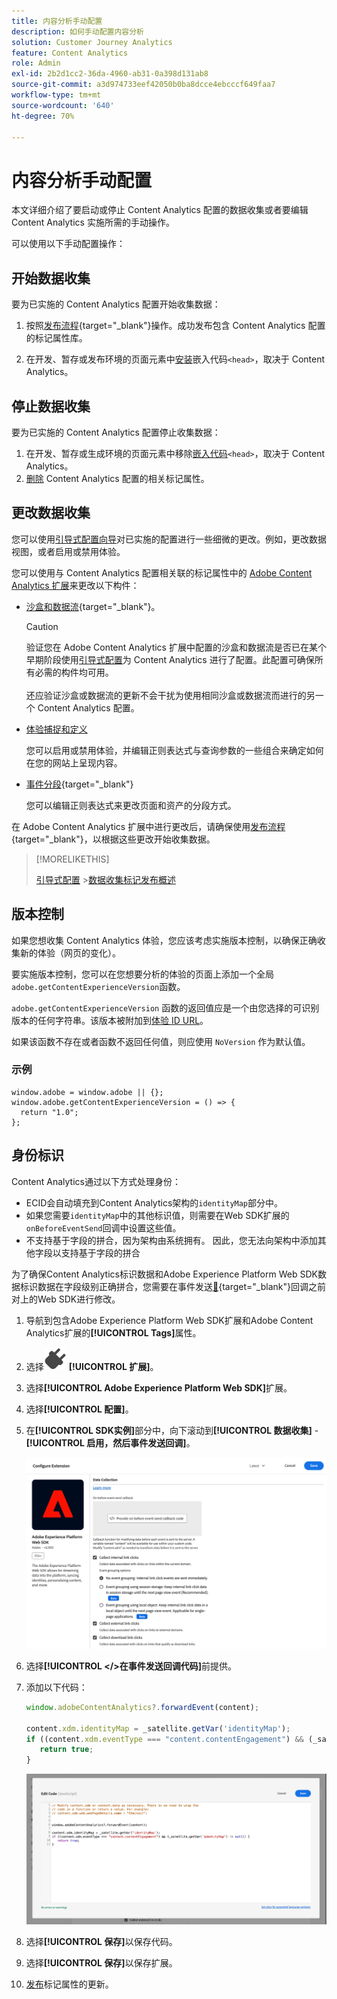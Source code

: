 ```yaml
---
title: 内容分析手动配置
description: 如何手动配置内容分析
solution: Customer Journey Analytics
feature: Content Analytics
role: Admin
exl-id: 2b2d1cc2-36da-4960-ab31-0a398d131ab8
source-git-commit: a3d974733eef42050b0ba8dcce4ebcccf649faa7
workflow-type: tm+mt
source-wordcount: '640'
ht-degree: 70%

---
```


# 内容分析手动配置

本文详细介绍了要启动或停止 Content Analytics 配置的数据收集或者要编辑 Content Analytics 实施所需的手动操作。

可以使用以下手动配置操作：

## 开始数据收集

要为已实施的 Content Analytics 配置开始收集数据：

1. 按照[发布流程](https://experienceleague.adobe.com/zh-hans/docs/experience-platform/tags/publish/overview){target="_blank"}操作。成功发布包含 Content Analytics 配置的标记属性库。

1. 在开发、暂存或发布环境的页面元素中[安装](https://experienceleague.adobe.com/zh-hans/docs/experience-platform/tags/publish/environments/environments#installation)嵌入代码`<head>`，取决于 Content Analytics。


## 停止数据收集

要为已实施的 Content Analytics 配置停止收集数据：

1. 在开发、暂存或生成环境的页面元素中移除[嵌入代码](https://experienceleague.adobe.com/zh-hans/docs/experience-platform/tags/publish/environments/environments)`<head>`，取决于 Content Analytics。
1. [删除](https://experienceleague.adobe.com/zh-hans/docs/experience-platform/tags/publish/overview) Content Analytics 配置的相关标记属性。



## 更改数据收集

您可以使用[引导式配置向导](guided.md)对已实施的配置进行一些细微的更改。例如，更改数据视图，或者启用或禁用体验。

您可以使用与 Content Analytics 配置相关联的标记属性中的 [Adobe Content Analytics 扩展](https://experienceleague.adobe.com/zh-hans/docs/experience-platform/tags/extensions/client/content-analytics/overview)来更改以下构件：

* [沙盒和数据流](https://experienceleague.adobe.com/zh-hans/docs/experience-platform/tags/extensions/client/content-analytics/overview#configure-datastreams){target="_blank"}。

  >[!CAUTION]
  >
  >验证您在 Adobe Content Analytics 扩展中配置的沙盒和数据流是否已在某个早期阶段使用[引导式配置](guided.md)为 Content Analytics 进行了配置。此配置可确保所有必需的构件均可用。<br/><br/>还应验证沙盒或数据流的更新不会干扰为使用相同沙盒或数据流而进行的另一个 Content Analytics 配置。
  >

* [体验捕捉和定义](https://experienceleague.adobe.com/zh-hans/docs/experience-platform/tags/extensions/client/content-analytics/overview?lang=en#configure-experience-capture-and-definition)

  您可以启用或禁用体验，并编辑正则表达式与查询参数的一些组合来确定如何在您的网站上呈现内容。

* [事件分段](https://experienceleague.adobe.com/zh-hans/docs/experience-platform/tags/extensions/client/content-analytics/overview#configure-event-segmenting){target="_blank"}

  您可以编辑正则表达式来更改页面和资产的分段方式。


在 Adobe Content Analytics 扩展中进行更改后，请确保使用[发布流程](https://experienceleague.adobe.com/zh-hans/docs/experience-platform/tags/publish/overview){target="_blank"}，以根据这些更改开始收集数据。



>[!MORELIKETHIS]
>
>[引导式配置](guided.md)
>&#x200B;>[数据收集标记发布概述](https://experienceleague.adobe.com/zh-hans/docs/experience-platform/tags/publish/overview)
>


## 版本控制

如果您想收集 Content Analytics 体验，您应该考虑实施版本控制，以确保正确收集新的体验（网页的变化）。

要实施版本控制，您可以在您想要分析的体验的页面上添加一个全局`adobe.getContentExperienceVersion`函数。

`adobe.getContentExperienceVersion` 函数的返回值应是一个由您选择的可识别版本的任何字符串。该版本被附加到[体验 ID URL](/help/content-analytics/report/components.md#experience-metadata)。

如果该函数不存在或者函数不返回任何值，则应使用 `NoVersion` 作为默认值。

### 示例

```
window.adobe = window.adobe || {};
window.adobe.getContentExperienceVersion = () => {
  return "1.0";
};
```

## 身份标识

Content Analytics通过以下方式处理身份：

* ECID会自动填充到Content Analytics架构的`identityMap`部分中。
* 如果您需要`identityMap`中的其他标识值，则需要在Web SDK扩展的`onBeforeEventSend`回调中设置这些值。
* 不支持基于字段的拼合，因为架构由系统拥有。 因此，您无法向架构中添加其他字段以支持基于字段的拼合


为了确保Content Analytics标识数据和Adobe Experience Platform Web SDK数据标识数据在字段级别正确拼合，您需要在事件发送[&#128279;](https://experienceleague.adobe.com/en/docs/experience-platform/web-sdk/commands/configure/onbeforeeventsend){target="_blank"}回调之前对上的Web SDK进行修改。

1. 导航到包含Adobe Experience Platform Web SDK扩展和Adobe Content Analytics扩展的&#x200B;**[!UICONTROL Tags]**&#x200B;属性。
1. 选择![插件](/help/assets/icons/Plug.svg) **[!UICONTROL 扩展]**。
1. 选择&#x200B;**[!UICONTROL Adobe Experience Platform Web SDK]**&#x200B;扩展。
1. 选择&#x200B;**[!UICONTROL 配置]**。
1. 在&#x200B;**[!UICONTROL SDK实例]**&#x200B;部分中，向下滚动到&#x200B;**[!UICONTROL 数据收集]** - **[!UICONTROL 启用，然后事件发送回调]**。

   ![在事件发送回调之前](/help/content-analytics/assets/onbeforeeventsendcallback.png)

1. 选择&#x200B;**[!UICONTROL &lt;/>在事件发送回调代码]**&#x200B;前提供。
1. 添加以下代码：

   ```javascript
   window.adobeContentAnalytics?.forwardEvent(content);
   
   content.xdm.identityMap = _satellite.getVar('identityMap');
   if ((content.xdm.eventType === "content.contentEngagement") && (_satellite.getVar('identityMap') != null)) {
      return true;
   }
   ```

   ![在事件发送回调之前](/help/content-analytics/assets/onbeforeeventsendcallbackcode.png)

1. 选择&#x200B;**[!UICONTROL 保存]**&#x200B;以保存代码。
1. 选择&#x200B;**[!UICONTROL 保存]**&#x200B;以保存扩展。
1. [发布](https://experienceleague.adobe.com/zh-hans/docs/experience-platform/tags/publish/overview)标记属性的更新。





